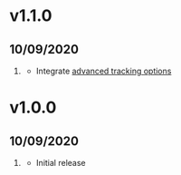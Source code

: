 # v1.1.0
## 10/09/2020
1. [](#new)
    * Integrate [advanced tracking options](https://usefathom.com/support/tracking-advanced)

# v1.0.0
##  10/09/2020

1. [](#new)
    * Initial release
